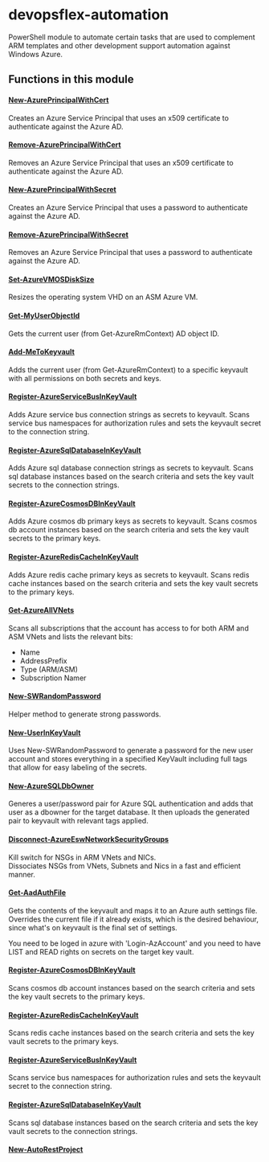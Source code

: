 devopsflex-automation
=======================

PowerShell module to automate certain tasks that are used to complement ARM templates and other development support automation against Windows Azure.

## Functions in this module

#### [New-AzurePrincipalWithCert](docs/New-AzurePrincipalWithCert.md)

Creates an Azure Service Principal that uses an x509 certificate to authenticate against the Azure AD.

#### [Remove-AzurePrincipalWithCert](docs/Remove-AzurePrincipalWithCert.md)

Removes an Azure Service Principal that uses an x509 certificate to authenticate against the Azure AD.

#### [New-AzurePrincipalWithSecret](docs/New-AzurePrincipalWithSecret.md)

Creates an Azure Service Principal that uses a password to authenticate against the Azure AD.

#### [Remove-AzurePrincipalWithSecret](docs/Remove-AzurePrincipalWithSecret.md)

Removes an Azure Service Principal that uses a password to authenticate against the Azure AD.

#### [Set-AzureVMOSDiskSize](docs/Set-AzureVMOSDiskSize.md)

Resizes the operating system VHD on an ASM Azure VM.

#### [Get-MyUserObjectId](docs/Get-MyUserObjectId.md)

Gets the current user (from Get-AzureRmContext) AD object ID.

#### [Add-MeToKeyvault](docs/Add-MeToKeyvault.md)

Adds the current user (from Get-AzureRmContext) to a specific keyvault with all permissions on both secrets and keys.

#### [Register-AzureServiceBusInKeyVault](docs/Register-AzureServiceBusInKeyVault.md)

Adds Azure service bus connection strings as secrets to keyvault.
Scans service bus namespaces for authorization rules and sets the keyvault secret to the connection string.

#### [Register-AzureSqlDatabaseInKeyVault](docs/Register-AzureSqlDatabaseInKeyVault.md)

Adds Azure sql database connection strings as secrets to keyvault.
Scans sql database instances based on the search criteria and sets the key vault secrets to the connection strings.

#### [Register-AzureCosmosDBInKeyVault](docs/Register-AzureCosmosDBInKeyVault.md)

Adds Azure cosmos db primary keys as secrets to keyvault.
Scans cosmos db account instances based on the search criteria and sets the key vault secrets to the primary keys.

#### [Register-AzureRedisCacheInKeyVault](docs/Register-AzureRedisCacheInKeyVault.md)

Adds Azure redis cache primary keys as secrets to keyvault.
Scans redis cache instances based on the search criteria and sets the key vault secrets to the primary keys.

#### [Get-AzureAllVNets](docs/Get-AzureAllVNets.md)

Scans all subscriptions that the account has access to for both ARM and ASM VNets and lists the relevant bits:

- Name
- AddressPrefix
- Type (ARM/ASM)
- Subscription Namer

#### [New-SWRandomPassword](docs/New-SWRandomPassword.md)

Helper method to generate strong passwords.

#### [New-UserInKeyVault](docs/New-UserInKeyVault.md)

Uses New-SWRandomPassword to generate a password for the new user account and stores everything
in a specified KeyVault including full tags that allow for easy labeling of the secrets.

#### [New-AzureSQLDbOwner](docs/New-AzureSQLDbOwner.md)

Generes a user/password pair for Azure SQL authentication and adds that user as a dbowner for the target database.
It then uploads the generated pair to keyvault with relevant tags applied.

#### [Disconnect-AzureEswNetworkSecurityGroups](docs/Disconnect-AzureEswNetworkSecurityGroups.md)

Kill switch for NSGs in ARM VNets and NICs. <br />
Dissociates NSGs from VNets, Subnets and Nics in a fast and efficient manner.

#### [Get-AadAuthFile](docs/Get-AadAuthFile.md)

Gets the contents of the keyvault and maps it to an Azure auth settings file.
Overrides the current file if it already exists, which is the desired behaviour, since what's on keyvault is the final set of settings.

You need to be loged in azure with 'Login-AzAccount' and you need to have LIST and READ rights on secrets on the target key vault.

#### [Register-AzureCosmosDBInKeyVault](docs/Register-AzureCosmosDBInKeyVault.md)

Scans cosmos db account instances based on the search criteria and sets the key vault secrets to the primary keys.

#### [Register-AzureRedisCacheInKeyVault](docs/Register-AzureRedisCacheInKeyVault.md)

Scans redis cache instances based on the search criteria and sets the key vault secrets to the primary keys.

#### [Register-AzureServiceBusInKeyVault](docs/Register-AzureServiceBusInKeyVault.md)

Scans service bus namespaces for authorization rules and sets the keyvault secret to the connection string.

#### [Register-AzureSqlDatabaseInKeyVault](docs/Register-AzureSqlDatabaseInKeyVault.md)

Scans sql database instances based on the search criteria and sets the key vault secrets to the connection strings.

#### [New-AutoRestProject](docs/New-AutoRestProject.md)

